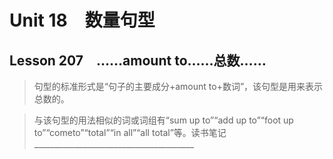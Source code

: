 ﻿ # Unit 18　数量句型
 ## Lesson 207　……amount to……总数……
 
> 句型的标准形式是“句子的主要成分+amount to+数词”，该句型是用来表示总数的。

> 与该句型的用法相似的词或词组有“sum up to”“add up to”“foot up to”“cometo”“total”“in all”“all total”等。读书笔记________________________________________


 